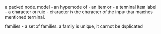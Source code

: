 a packed node.
model - 
	an hypernode of
		- an item or 
		- a terminal item 
label -
	a character or rule 
	- character is the character of the input that matches  mentioned terminal.
	
families - a set of families. a family is unique, it cannot be duplicated.
